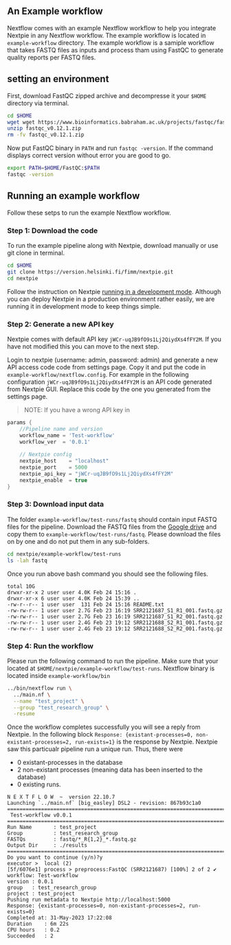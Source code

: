 ## An Example workflow

Nextflow comes with an example Nextflow workflow to help you integrate Nextpie in any Nextflow workflow. The example workflow is located in `example-workflow` directory. The example workflow is a samiple workflow that takes FASTQ files as inputs and process tham using FastQC to generate quality reports per FASTQ files.

## setting an environment

First, download FastQC zipped archive and decompresse it your `$HOME` directory via terminal.

```bash
cd $HOME
wget wget https://www.bioinformatics.babraham.ac.uk/projects/fastqc/fastqc_v0.12.1.zip
unzip fastqc_v0.12.1.zip
rm -fv fastqc_v0.12.1.zip
```

Now put FastQC binary in `PATH` and run `fastqc -version`. If the command displays correct version without error you are good to go.

```bash
export PATH=$HOME/FastQC:$PATH
fastqc -version
```

## Running an example workflow

Follow these setps to run the example Nextflow workflow.


### Step 1: Download the code
To run the example pipeline along with Nextpie, download manually or use git clone in terminal.

```bash
cd $HOME
git clone https://version.helsinki.fi/fimm/nextpie.git
cd nextpie
```

Follow the instruction on Nextpie [running in a development mode](deploy-python.md). Although you can deploy Nextpie in a production environment rather easily, we are running it in development mode to keep things simple.

### Step 2: Generate a new API key
Nextpie comes with default API key `jWCr-uqJB9fO9s1Lj2QiydXs4fFY2M`. If you have not modified this you can move to the next step.

Login to nextpie (username: admin, password: admin) and generate a new API access code code from settings page. Copy it and put the code in `example-workflow/nextflow.config`. For example in the following configuration `jWCr-uqJB9fO9s1Lj2QiydXs4fFY2M` is an API code generated from Nextpie GUI. Replace this code by the one you generated from the settings page.

> NOTE: If you have a wrong API key in 

```groovy
params {
	//Pipeline name and version
	workflow_name = 'Test-workflow'
	workflow_ver  = '0.0.1' 
	
	// Nextpie config
	nextpie_host    = "localhost"
	nextpie_port    = 5000
	nextpie_api_key = "jWCr-uqJB9fO9s1Lj2QiydXs4fFY2M"
	nextpie_enable  = true
}
```

### Step 3: Download input data

The folder `example-workflow/test-runs/fastq` should contain input FASTQ files for the pipeline. Download the FASTQ files from the [Google drive](https://drive.google.com/drive/folders/19PsQchNjhlfb_-USSse0Xpblh9ky76Sn) and copy them to  `example-workflow/test-runs/fastq`. Please download the files on by one and do not put them in any sub-folders.

```bash
cd nextpie/example-workflow/test-runs
ls -lah fastq
```

Once you run above bash command you should see the following files.
```
total 10G
drwxr-xr-x 2 user user 4.0K Feb 24 15:16 .
drwxr-xr-x 6 user user 4.0K Feb 24 15:39 ..
-rw-r--r-- 1 user user  131 Feb 24 15:16 README.txt
-rw-rw-r-- 1 user user 2.7G Feb 23 16:19 SRR2121687_S1_R1_001.fastq.gz
-rw-rw-r-- 1 user user 2.7G Feb 23 16:19 SRR2121687_S1_R2_001.fastq.gz
-rw-rw-r-- 1 user user 2.4G Feb 23 19:12 SRR2121688_S2_R1_001.fastq.gz
-rw-rw-r-- 1 user user 2.4G Feb 23 19:12 SRR2121688_S2_R2_001.fastq.gz
```

### Step 4: Run the workflow

Please run the following command to run the pipeline. Make sure that your located at `$HOME/nextpie/example-workflow/test-runs`. Nextflow binary is located inside `example-workflow/bin`

```bash
../bin/nextflow run \
  ../main.nf \
  --name "test_project" \
  --group "test_research_group" \
  -resume
```

Once the workflow completes successfully you will see a reply from Nextpie. In the following block `Response: {existant-processes=0, non-existant-processes=2, run-exists=1}` is the response by Nextpie. Nextpie saw this particualr pipeline run a unique run. Thus, there were

* 0 existant-processes in the database
* 2 non-existant processes (meaning data has been inserted to the database)
* 0 existing runs.


```
N E X T F L O W  ~  version 22.10.7
Launching `../main.nf` [big_easley] DSL2 - revision: 867b93c1a0
===============================================================================
 Test-workflow v0.0.1
===============================================================================
Run Name       : test_project
Group          : test_research_group
FASTQs         : fastq/*_R{1,2}_*.fastq.gz
Output Dir     : ./results
===============================================================================
Do you want to continue (y/n)?y
executor >  local (2)
[5f/6076e1] process > preprocess:FastQC (SRR2121687) [100%] 2 of 2 ✔
workflow: Test-workflow
version : 0.0.1
group   : test_research_group
project : test_project
Pushing run metadata to Nextpie http://localhost:5000
Response: {existant-processes=0, non-existant-processes=2, run-exists=0}
Completed at: 31-May-2023 17:22:08
Duration    : 6m 22s
CPU hours   : 0.2
Succeeded   : 2

```

